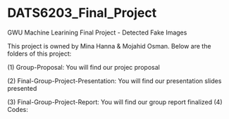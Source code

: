 # DATS6203_Final_Project
GWU Machine Learining Final Project - Detected Fake Images

This project is owned by Mina Hanna & Mojahid Osman. Below are the folders of this project:

(1) Group-Proposal: You will find our projec proposal

(2) Final-Group-Project-Presentation: You will find our presentation slides presented

(3) Final-Group-Project-Report: You will find our group report finalized 
(4) Codes:
